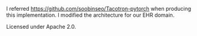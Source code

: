 I referred https://github.com/soobinseo/Tacotron-pytorch when producing this implementation.
I modified the architecture for our EHR domain.

Licensed under Apache 2.0.